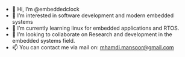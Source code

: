 - 👋 Hi, I’m @embeddedclock
- 👀 I’m interested in software development and modern embedded systems
- 🌱 I’m currently learning linux for embedded applications and RTOS.
- 💞️ I’m looking to collaborate on Research and development in the embedded systems field.
- 📫 You can contact me via mail on: mhamdi.mansoor@gmail.com
